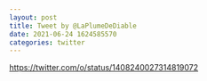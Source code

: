 ```yaml
--- 
layout: post 
title: Tweet by @LaPlumeDeDiable 
date: 2021-06-24 1624585570 
categories: twitter 
--- 
```

https://twitter.com/o/status/1408240027314819072